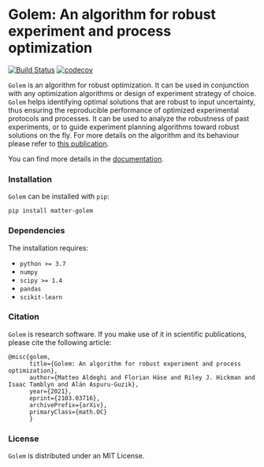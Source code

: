 # Golem: An algorithm for robust experiment and process optimization
[![Build Status](https://travis-ci.com/matteoaldeghi/golem.svg?token=bMWWqBdm3xytautMLsPK&branch=master)](https://travis-ci.com/matteoaldeghi/golem)
[![codecov](https://codecov.io/gh/matteoaldeghi/golem/branch/master/graph/badge.svg?token=JJOHSUa4zX)](https://codecov.io/gh/matteoaldeghi/golem)

``Golem`` is an algorithm for robust optimization. It can be used in conjunction with any optimization algorithms or
design of experiment strategy of choice. ``Golem`` helps identifying optimal solutions that are robust to input uncertainty, 
thus ensuring the reproducible performance of optimized experimental protocols and processes. It can be used to analyze 
the robustness of past experiments, or to guide experiment planning algorithms toward robust solutions on the fly. For 
more details on the algorithm and its behaviour please refer to [this publication](https://).

You can find more details in the [documentation](https://).

###  Installation
``Golem`` can be installed with ``pip``:

```
pip install matter-golem
```

### Dependencies
The installation requires:
* ``python >= 3.7``
* ``numpy``
* ``scipy >= 1.4``
* ``pandas``
* ``scikit-learn``

###  Citation
``Golem`` is research software. If you make use of it in scientific publications, please cite the following article:

```
@misc{golem,
      title={Golem: An algorithm for robust experiment and process optimization}, 
      author={Matteo Aldeghi and Florian Häse and Riley J. Hickman and Isaac Tamblyn and Alán Aspuru-Guzik},
      year={2021},
      eprint={2103.03716},
      archivePrefix={arXiv},
      primaryClass={math.OC}
      }
```

###  License
``Golem`` is distributed under an MIT License.
